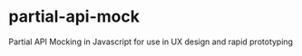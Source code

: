 partial-api-mock
================

Partial API Mocking in Javascript for use in UX design and rapid prototyping